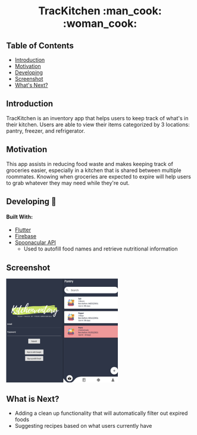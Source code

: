 <h1 align = "center"> TracKitchen :man_cook: :woman_cook: </h1>

## Table of Contents
- [Introduction](#introduction)
- [Motivation](#motivation)
- [Developing](#developing)
- [Screenshot](#screenshot)
- [What's Next?](#what-is-next?)

## Introduction

TracKitchen is an inventory app that helps users to keep track of what's in their kitchen. Users are able to view their items categorized by 3 locations: pantry, freezer, and refrigerator.

## Motivation

This app assists in reducing food waste and makes keeping track of groceries easier, especially in a kitchen that is shared between multiple roommates. Knowing when groceries are expected to expire will help users to grab whatever they may need while they're out.

## Developing :fork_and_knife:

#### Built With:
- [Flutter](https://flutter.dev/)
- [Firebase](https://firebase.google.com/)
- [Spoonacular API](https://spoonacular.com/food-api)
    - Used to autofill food names and retrieve nutritional information

## Screenshot
<img src = 'assets/images/TracKit_image.png' width = 300>

## What is Next?
- Adding a clean up functionality that will automatically filter out expired foods
- Suggesting recipes based on what users currently have
